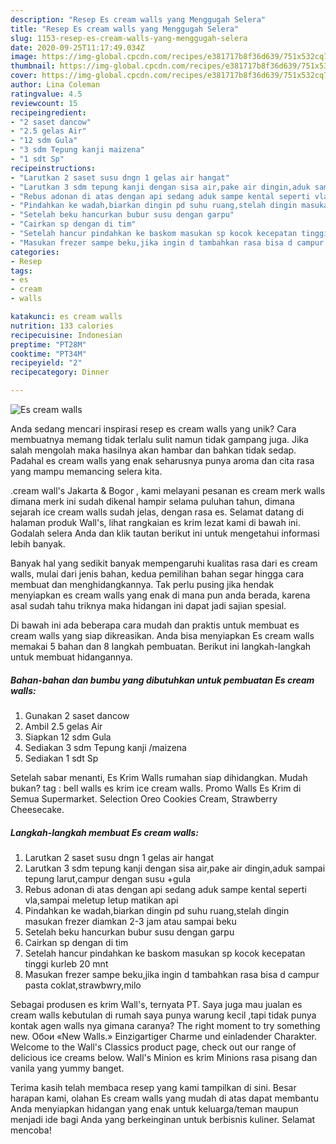 ```yaml
---
description: "Resep Es cream walls yang Menggugah Selera"
title: "Resep Es cream walls yang Menggugah Selera"
slug: 1153-resep-es-cream-walls-yang-menggugah-selera
date: 2020-09-25T11:17:49.034Z
image: https://img-global.cpcdn.com/recipes/e381717b8f36d639/751x532cq70/es-cream-walls-foto-resep-utama.jpg
thumbnail: https://img-global.cpcdn.com/recipes/e381717b8f36d639/751x532cq70/es-cream-walls-foto-resep-utama.jpg
cover: https://img-global.cpcdn.com/recipes/e381717b8f36d639/751x532cq70/es-cream-walls-foto-resep-utama.jpg
author: Lina Coleman
ratingvalue: 4.5
reviewcount: 15
recipeingredient:
- "2 saset dancow"
- "2.5 gelas Air"
- "12 sdm Gula"
- "3 sdm Tepung kanji maizena"
- "1 sdt Sp"
recipeinstructions:
- "Larutkan 2 saset susu dngn 1 gelas air hangat"
- "Larutkan 3 sdm tepung kanji dengan sisa air,pake air dingin,aduk sampai tepung larut,campur dengan susu +gula"
- "Rebus adonan di atas dengan api sedang aduk sampe kental seperti vla,sampai meletup letup matikan api"
- "Pindahkan ke wadah,biarkan dingin pd suhu ruang,stelah dingin masukan frezer diamkan 2-3 jam atau sampai beku"
- "Setelah beku hancurkan bubur susu dengan garpu"
- "Cairkan sp dengan di tim"
- "Setelah hancur pindahkan ke baskom masukan sp kocok kecepatan tinggi kurleb 20 mnt"
- "Masukan frezer sampe beku,jika ingin d tambahkan rasa bisa d campur pasta coklat,strawbwry,milo"
categories:
- Resep
tags:
- es
- cream
- walls

katakunci: es cream walls 
nutrition: 133 calories
recipecuisine: Indonesian
preptime: "PT28M"
cooktime: "PT34M"
recipeyield: "2"
recipecategory: Dinner

---
```



![Es cream walls](https://img-global.cpcdn.com/recipes/e381717b8f36d639/751x532cq70/es-cream-walls-foto-resep-utama.jpg)

Anda sedang mencari inspirasi resep es cream walls yang unik? Cara membuatnya memang tidak terlalu sulit namun tidak gampang juga. Jika salah mengolah maka hasilnya akan hambar dan bahkan tidak sedap. Padahal es cream walls yang enak seharusnya punya aroma dan cita rasa yang mampu memancing selera kita.

.cream wall&#39;s Jakarta &amp; Bogor , kami melayani pesanan es cream merk walls dimana merk ini sudah dikenal hampir selama puluhan tahun, dimana sejarah ice cream walls sudah jelas, dengan rasa es. Selamat datang di halaman produk Wall&#39;s, lihat rangkaian es krim lezat kami di bawah ini. Godalah selera Anda dan klik tautan berikut ini untuk mengetahui informasi lebih banyak.

Banyak hal yang sedikit banyak mempengaruhi kualitas rasa dari es cream walls, mulai dari jenis bahan, kedua pemilihan bahan segar hingga cara membuat dan menghidangkannya. Tak perlu pusing jika hendak menyiapkan es cream walls yang enak di mana pun anda berada, karena asal sudah tahu triknya maka hidangan ini dapat jadi sajian spesial.


Di bawah ini ada beberapa cara mudah dan praktis untuk membuat es cream walls yang siap dikreasikan. Anda bisa menyiapkan Es cream walls memakai 5 bahan dan 8 langkah pembuatan. Berikut ini langkah-langkah untuk membuat hidangannya.

<!--inarticleads1-->

##### Bahan-bahan dan bumbu yang dibutuhkan untuk pembuatan Es cream walls:

1. Gunakan 2 saset dancow
1. Ambil 2.5 gelas Air
1. Siapkan 12 sdm Gula
1. Sediakan 3 sdm Tepung kanji /maizena
1. Sediakan 1 sdt Sp


Setelah sabar menanti, Es Krim Walls rumahan siap dihidangkan. Mudah bukan? tag : bell walls es krim ice cream walls. Promo Walls Es Krim di Semua Supermarket. Selection Oreo Cookies Cream, Strawberry Cheesecake. 

<!--inarticleads2-->

##### Langkah-langkah membuat Es cream walls:

1. Larutkan 2 saset susu dngn 1 gelas air hangat
1. Larutkan 3 sdm tepung kanji dengan sisa air,pake air dingin,aduk sampai tepung larut,campur dengan susu +gula
1. Rebus adonan di atas dengan api sedang aduk sampe kental seperti vla,sampai meletup letup matikan api
1. Pindahkan ke wadah,biarkan dingin pd suhu ruang,stelah dingin masukan frezer diamkan 2-3 jam atau sampai beku
1. Setelah beku hancurkan bubur susu dengan garpu
1. Cairkan sp dengan di tim
1. Setelah hancur pindahkan ke baskom masukan sp kocok kecepatan tinggi kurleb 20 mnt
1. Masukan frezer sampe beku,jika ingin d tambahkan rasa bisa d campur pasta coklat,strawbwry,milo


Sebagai produsen es krim Wall&#39;s, ternyata PT. Saya juga mau jualan es cream walls kebutulan di rumah saya punya warung kecil ,tapi tidak punya kontak agen walls nya gimana caranya? The right moment to try something new. Обои «New Walls.» Einzigartiger Charme und einladender Charakter. Welcome to the Wall&#39;s Classics product page, check out our range of delicious ice creams below. Wall&#39;s Minion es krim Minions rasa pisang dan vanila yang yummy banget. 

Terima kasih telah membaca resep yang kami tampilkan di sini. Besar harapan kami, olahan Es cream walls yang mudah di atas dapat membantu Anda menyiapkan hidangan yang enak untuk keluarga/teman maupun menjadi ide bagi Anda yang berkeinginan untuk berbisnis kuliner. Selamat mencoba!
